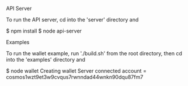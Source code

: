 API Server

To run the API server, cd into the 'server' directory and

$ npm install
$ node api-server

Examples

To run the wallet example, run './build.sh' from the root directory, then
cd into the 'examples' directory and

$ node wallet
Creating wallet
Server connected
account = cosmos1wzt9et3w9cvqus7rwnndad44wnkn90dqu87fm7

